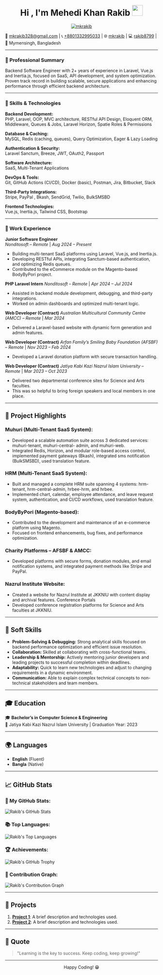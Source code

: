 <h1 align="center">Hi , I'm Mehedi Khan Rakib <img src="https://media.giphy.com/media/hvRJCLFzcasrR4ia7z/giphy.gif" width="35"></h1>
<p align="center">
  <a href="https://github.com/DenverCoder1/readme-typing-svg">
    <img src="https://readme-typing-svg.herokuapp.com?lines=Backend+focused+Software+Engineer;Expert+in+Laravel%2C+Vue.js%2C+Inertia.js;Expert+in+SaaS%2C+API+Development;Expert+in+Performance+Optimization&center=true&width=500&height=50" alt="mkrakib">
  </a>
</p>

📧 <a href="mailto:mkrakib328@gmail.com">mkrakib328@gmail.com</a> |
📞 <a href="tel:+8801332995033">+8801332995033</a> |
🌐 <a href="https://www.linkedin.com/in/mehedi-khan-mkr/">mkrakib</a> |
💻 <a href="https://github.com/rakib8799">rakib8799</a> |
📍 Mymensingh, Bangladesh

---

### 🧠 Professional Summary

Backend Software Engineer with 2+ years of experience in Laravel, Vue.js and Inertia.js, focused on SaaS, API
development, and system optimization. Proven track record in building scalable, secure applications and enhancing
performance through efficient backend architecture.

---

### 🚀 Skills & Technologies

**Backend Development:**  
PHP, Laravel, OOP, MVC architecture, RESTful API Design, Eloquent ORM, Middleware, Queues & Jobs, Laravel Horizon, Spatie Roles & Permissions

**Database & Caching:**  
MySQL, Redis (caching, queues), Query Optimization, Eager & Lazy Loading

**Authentication & Security:**  
Laravel Sanctum, Breeze, JWT, OAuth2, Passport

**Software Architecture:**  
SaaS, Multi-Tenant Applications

**DevOps & Tools:**  
Git, GitHub Actions (CI/CD), Docker (basic), Postman, Jira, Bitbucket, Slack

**Third-Party Integrations:**  
Stripe, PayPal , Bkash, SendGrid, Twilio, BulkSMSBD

**Frontend Technologies:**  
Vue.js, Inertia.js, Tailwind CSS, Bootstrap

---

### 💼 Work Experience

**Junior Software Engineer**  
*Nonditosoft – Remote* | *Aug 2024 – Present*  
- Building multi-tenant SaaS platforms using Laravel, Vue.js, and Inertia.js.
- Developing RESTful APIs, integrating Sanctum-based authentication, and optimizing Redis queues.
- Contributed to the eCommerce module on the Magento-based BodyByPori project.

**PHP Laravel Intern**
*Nonditosoft – Remote* | *Apr 2024 – Jul 2024*
- Assisted in backend module development, debugging, and third-party integrations.
- Worked on admin dashboards and optimized multi-tenant logic.

**Web Developer (Contract)**
*Australian Multicultural Community Centre (AMCC) – Remote* | *Mar 2024*
- Delivered a Laravel-based website with dynamic form generation and admin features.

**Web Developer (Contract)**
*Arfan Family’s Smiling Baby Foundation (AFSBF) – Remote* | *Nov 2023 – Feb 2024*
- Developed a Laravel donation platform with secure transaction handling.

**Web Developer (Contract)**
*Jatiya Kabi Kazi Nazrul Islam University – Remote* | *Mar 2023 – Oct 2023*
- Delivered two departmental conference sites for Science and Arts faculties.
- This was so helpful to bring foreign speakers and local members in one place.

---

## 🚀 Project Highlights

### **Muhuri (Multi-Tenant SaaS System):**
- Developed a scalable automation suite across 3 dedicated services: muhuri-tenant, muhuri-central-
admin, and muhuri-web.
- Integrated Redis, Horizon, and modular role-based access control, implemented payment gateways (Bkash),
integrated sms notification (BulkSMSBD), used translation feature.
### **HRM (Multi-Tenant SaaS System):**
- Built and managed a complete HRM suite spanning 4 systems: hrm-tenant, hrm-central-admin, hrbee-hrm, and hrbee.
- Implemented chart, calendar, employee attendance, and leave request system, authentication, and CI/CD
workflows, used translation feature.
### **BodyByPori (Magento-based):**
- Contributed to the development and maintenance of an e-commerce platform using Magento.
- Focused on frontend enhancements, bug fixes, and performance optimization.
### **Charity Platforms – AFSBF & AMCC:**
- Developed platforms with secure forms, donation modules, and email notification systems, and integrated
payment methods like Stripe and PayPal.
### **Nazrul Institute Website:**
- Created a website for Nazrul Institute at JKKNIU with content display and archival features.
Conference Portals
- Developed conference registration platforms for Science and Arts faculties at JKKNIU.
---

## 🌟 Soft Skills

- **Problem-Solving & Debugging:** Strong analytical skills focused on backend performance optimization and efficient issue resolution.
- **Collaboration:** Skilled at collaborating with cross-functional teams.
- **Leadership & Mentorship:** Actively mentoring junior developers and leading projects to successful completion within deadlines.
- **Adaptability:** Quick to learn new technologies and adjust to changing requirements in a dynamic environment.
- **Communication:** Able to explain complex technical concepts to non-technical stakeholders and team members.
---

## 🎓 Education

🎓 **Bachelor’s in Computer Science & Engineering**  
📌 Jatiya Kabi Kazi Nazrul Islam University | Graduation Year: 2023

---

## 🌍 Languages

- **English** (Fluent)
- **Bangla** (Native)

---

## 📈 GitHub Stats

### 🚀 My GitHub Stats:
![Rakib's GitHub Stats](https://github-readme-stats.vercel.app/api?username=rakib8799&show_icons=true&count_private=true&hide=prs&theme=radical&v=1)

### 📚 Top Languages:
![Rakib's Top Languages](https://github-readme-stats.vercel.app/api/top-langs/?username=rakib8799&langs_count=10&layout=compact&theme=radical&v=1)

### 🏆 Achievements:
![Rakib's GitHub Trophy](https://github-profile-trophy.vercel.app/?username=rakib8799&theme=radical)

### 📅 Contribution Graph:
![Rakib's Contribution Graph](https://github-readme-streak-stats.herokuapp.com/?user=rakib8799&theme=radical&v=1)

---

## 📂 Projects

1. **[Project 1](link-to-project)**: A brief description and technologies used.
2. **[Project 2](link-to-project)**: A brief description and technologies used.

---

## 💬 Quote

> "Learning is the key to success. Keep coding, keep growing!"

---

<p align="center">Happy Coding! 😁</p>

